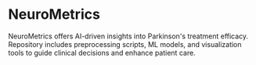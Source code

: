 # NeuroMetrics
NeuroMetrics offers AI-driven insights into Parkinson's treatment efficacy. Repository includes preprocessing scripts, ML models, and visualization tools to guide clinical decisions and enhance patient care.
